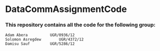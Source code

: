# DataCommAssignmentCode
### This repository contains all the code for the following group:
    Adam Abera			UGR/0936/12
    Solomon Asregdew		UGR/4372/12 
    Damisu Sauf			UGR/5286/12

